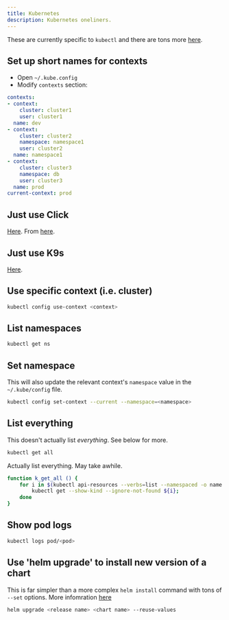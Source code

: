 ```yaml
---
title: Kubernetes
description: Kubernetes oneliners.
---
```

These are currently specific to `kubectl` and there are tons more [here](https://kubernetes.io/docs/reference/kubectl/cheatsheet/).

## Set up short names for contexts

- Open `~/.kube.config`
- Modify `contexts` section:

```yaml
contexts:
- context:
    cluster: cluster1
    user: cluster1
  name: dev
- context:
    cluster: cluster2
    namespace: namespace1
    user: cluster2
  name: namespace1
- context:
    cluster: cluster3
    namespace: db
    user: cluster3
  name: prod
current-context: prod
```

## Just use Click

[Here](https://github.com/databricks/click). From [here](https://www.awelm.com/posts/click/).

## Just use K9s

[Here](https://k9scli.io/).

## Use specific context (i.e. cluster)

```bash
kubectl config use-context <context>
```

## List namespaces

```bash
kubectl get ns
```

## Set namespace

This will also update the relevant context's `namespace` value in the `~/.kube/config` file.

```bash
kubectl config set-context --current --namespace=<namespace>
```

## List everything

This doesn't actually list _everything_. See below for more.

```bash
kubectl get all
```

Actually list everything. May take awhile.

```bash
function k_get_all () {
    for i in $(kubectl api-resources --verbs=list --namespaced -o name | grep -v "events.events.k8s.io" | grep -v "events" | sort | uniq); do
        kubectl get --show-kind --ignore-not-found ${i};
    done
}
```

## Show pod logs

```bash
kubectl logs pod/<pod>
```

## Use 'helm upgrade' to install new version of a chart

This is far simpler than a more complex `helm install` command with tons of `--set` options. More infomration [here](https://helm.sh/docs/helm/helm_upgrade/)

```bash
helm upgrade <release name> <chart name> --reuse-values
```

